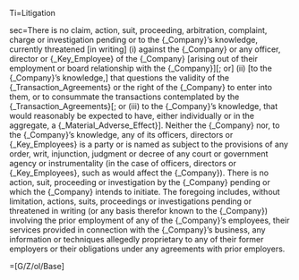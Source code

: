 Ti=Litigation

sec=There is no claim, action, suit, proceeding, arbitration, complaint, charge or investigation  pending or to the {_Company}’s knowledge, currently threatened [in writing] (i) against the {_Company} or any officer, director or {_Key_Employee} of the {_Company} [arising out of their employment or board relationship with the {_Company}][; or] (ii) [to the {_Company}’s knowledge,] that questions the validity of the {_Transaction_Agreements} or the right of the {_Company} to enter into them, or to consummate the transactions contemplated by the {_Transaction_Agreements}[; or (iii) to the {_Company}’s knowledge, that would reasonably be expected to have, either individually or in the aggregate, a {_Material_Adverse_Effect}]. Neither the {_Company} nor, to the {_Company}’s knowledge, any of its officers, directors or {_Key_Employees} is a party or is named as subject to the provisions of any order, writ, injunction, judgment or decree of any court or government agency or instrumentality (in the case of officers, directors or {_Key_Employees}, such as would affect the {_Company}). There is no action, suit, proceeding or investigation by the {_Company} pending or which the {_Company} intends to initiate. The foregoing includes, without limitation, actions, suits, proceedings or investigations pending or threatened in writing (or any basis therefor known to the {_Company}) involving the prior employment of any of the {_Company}’s employees, their services provided in connection with the {_Company}’s business, any information or techniques allegedly proprietary to any of their former employers or their obligations under any agreements with prior employers.

=[G/Z/ol/Base]
